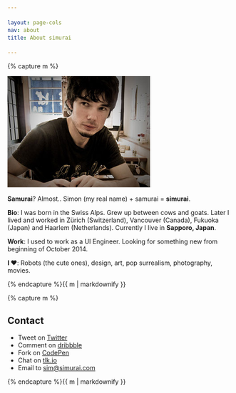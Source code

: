 ```yaml
---

layout: page-cols
nav: about
title: About simurai

---
```


<div class="page-col">{% capture m %}

![simurai about](/img/simurai-about.jpg)

__Samurai__? Almost.. Simon (my real name) + samurai = __simurai__.

__Bio__: I was born in the Swiss Alps. Grew up between cows and goats. Later I lived and worked in Zürich (Switzerland), Vancouver (Canada), Fukuoka (Japan) and Haarlem (Netherlands). Currently I live in __Sapporo, Japan__.

__Work__: I used to work as a UI Engineer. Looking for something new from beginning of October 2014.

__I ♥__: Robots (the cute ones), design, art, pop surrealism, photography, movies.

{% endcapture %}{{ m | markdownify }}</div>


<div class="page-col">{% capture m %}

## Contact

* Tweet on [Twitter](http://twitter.com/simurai)
* Comment on [dribbble](http://dribbble.com/simurai)
* Fork on [CodePen](http://codepen.io/simurai)
* Chat on [tlk.io](http://tlk.io/simurai)
* Email to [sim@simurai.com](mailto:sim@simurai.com)

{% endcapture %}{{ m | markdownify }}</div>